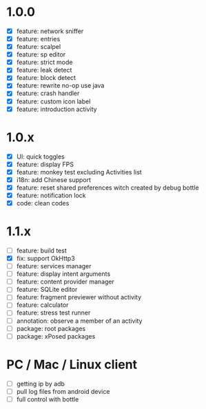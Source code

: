 # 1.0.0
- [x] feature: network sniffer
- [x] feature: entries
- [x] feature: scalpel
- [x] feature: sp editor
- [x] feature: strict mode
- [x] feature: leak detect
- [x] feature: block detect
- [x] feature: rewrite no-op use java
- [x] feature: crash handler
- [x] feature: custom icon label
- [x] feature: introduction activity

# 1.0.x
- [x] UI: quick toggles
- [x] feature: display FPS
- [x] feature: monkey test excluding Activities list
- [x] i18n: add Chinese support
- [x] feature: reset shared preferences witch created by debug bottle
- [x] feature: notification lock
- [x] code: clean codes

# 1.1.x
- [ ] feature: build test
- [x] fix: support OkHttp3
- [ ] feature: services manager
- [ ] feature: display intent arguments
- [ ] feature: content provider manager
- [ ] feature: SQLite editor
- [ ] feature: fragment previewer without activity
- [ ] feature: calculator
- [ ] feature: stress test runner
- [ ] annotation: observe a member of an activity
- [ ] package: root packages
- [ ] package: xPosed packages

# PC / Mac / Linux client
- [ ] getting ip by adb
- [ ] pull log files from android device
- [ ] full control with bottle